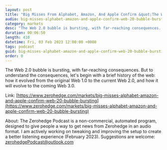 ```yaml
---
layout: post
title: "Big Misses From Alphabet, Amazon, And Apple Confirm &quot;The Web 2.0 Bubble Is Bursting&quot;"
audio: big-misses-alphabet-amazon-and-apple-confirm-web-20-bubble-bursting-1
category: markets
desc: "The Web 2.0 bubble is bursting, with far-reaching consequences. But to understand the consequences, let's begin with a brief history of the web: how it evolved from the original Web 1.0 to the current Web 2.0, and how it will evolve to the coming Web 3.0."
duration: 00:06:50
length: 410
datetime: Fri, 03 Feb 2023 12:00:00 +0000
tags: podcast
guid: big-misses-alphabet-amazon-and-apple-confirm-web-20-bubble-bursting-0
order: 0
---
```

The Web 2.0 bubble is bursting, with far-reaching consequences. But to understand the consequences, let's begin with a brief history of the web: how it evolved from the original Web 1.0 to the current Web 2.0, and how it will evolve to the coming Web 3.0.

Link: [https://www.zerohedge.com/markets/big-misses-alphabet-amazon-and-apple-confirm-web-20-bubble-bursting](https://www.zerohedge.com/markets/big-misses-alphabet-amazon-and-apple-confirm-web-20-bubble-bursting)

About: The Zerohedge Podcast is a non-commercial, automated program, designed to give people a way to get news from Zerohedge in an audio format.  I am actively working on tweaking and improving the setup to create a better listening experience (February 2023).  Suggestions are welcome: [zerohedgePodcast@outlook.com](mailto:zerohedgePodcast@outlook.com)